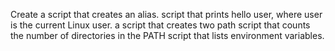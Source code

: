 Create a script that creates an alias.
 script that prints hello user, where user is the current Linux user.
a script that creates two path
script that counts the number of directories in the PATH
script that lists environment variables.



